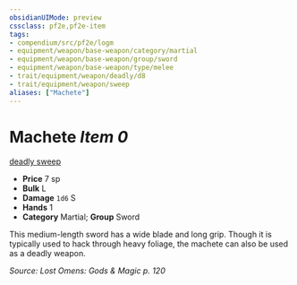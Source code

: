 ```yaml
---
obsidianUIMode: preview
cssclass: pf2e,pf2e-item
tags:
- compendium/src/pf2e/logm
- equipment/weapon/base-weapon/category/martial
- equipment/weapon/base-weapon/group/sword
- equipment/weapon/base-weapon/type/melee
- trait/equipment/weapon/deadly/d8
- trait/equipment/weapon/sweep
aliases: ["Machete"]
---
```

# Machete *Item 0*  
[deadly <d8>](deadly.md)  [sweep](sweep.md)  

- **Price** 7 sp
- **Bulk** L
- **Damage** `1d6` S
- **Hands** 1
- **Category** Martial; **Group** Sword 

This medium-length sword has a wide blade and long grip. Though it is typically used to hack through heavy foliage, the machete can also be used as a deadly weapon.

*Source: Lost Omens: Gods & Magic p. 120*
